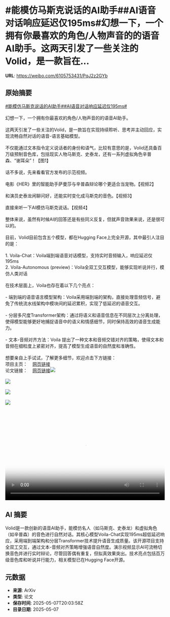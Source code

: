 # #能模仿马斯克说话的AI助手##AI语音对话响应延迟仅195ms#幻想一下，一个拥有你最喜欢的角色/人物声音的的语音AI助手。这两天引发了一些关注的Volid，是一款旨在...

**URL**: https://weibo.com/6105753431/PqJ2z2GYb

## 原始摘要

<a href="https://m.weibo.cn/search?containerid=231522type%3D1%26t%3D10%26q%3D%23%E8%83%BD%E6%A8%A1%E4%BB%BF%E9%A9%AC%E6%96%AF%E5%85%8B%E8%AF%B4%E8%AF%9D%E7%9A%84AI%E5%8A%A9%E6%89%8B%23&amp;extparam=%23%E8%83%BD%E6%A8%A1%E4%BB%BF%E9%A9%AC%E6%96%AF%E5%85%8B%E8%AF%B4%E8%AF%9D%E7%9A%84AI%E5%8A%A9%E6%89%8B%23" data-hide=""><span class="surl-text">#能模仿马斯克说话的AI助手#</span></a><a href="https://m.weibo.cn/search?containerid=231522type%3D1%26t%3D10%26q%3D%23AI%E8%AF%AD%E9%9F%B3%E5%AF%B9%E8%AF%9D%E5%93%8D%E5%BA%94%E5%BB%B6%E8%BF%9F%E4%BB%85195ms%23&amp;extparam=%23AI%E8%AF%AD%E9%9F%B3%E5%AF%B9%E8%AF%9D%E5%93%8D%E5%BA%94%E5%BB%B6%E8%BF%9F%E4%BB%85195ms%23" data-hide=""><span class="surl-text">#AI语音对话响应延迟仅195ms#</span></a><br><br>幻想一下，一个拥有你最喜欢的角色/人物声音的的语音AI助手。<br><br>这两天引发了一些关注的Volid，是一款旨在实现持续聆听、思考并主动回应，实现流畅自然对话的语音-语言基础模型。<br><br>不仅能通过文本指令定义说话者的身份和语气，比较有意思的是，Volid还具备百万级预制音色库，包括现实人物马斯克、史泰龙，还有一系列虚拟角色辛普森、“谢耳朵”！【图1】<br><br>话不多说，先来看看官方发布的示范视频。<br><br>电影《HER》里的智能助手萨曼莎与辛普森辩论哪个更适合当宠物。【视频2】<br><br>和演员史泰龙闲聊问好，还能实时变化成马斯克的音色。【视频3】<br><br>直接来听一下AI模仿马斯克说话。【视频4】<br><br>整体来说，虽然有时候AI的回答还是有些同义反复，但就声音效果来说，还是很可以的。<br><br>目前，Volid目前包含五个模型，都在Hugging Face上完全开源，其中最引人注目的是：<br><br>1. Voila-Chat：Voila端到端语音对话模型，支持实时音频输入，响应延迟仅195ms<br>2. Voila-Autonomous (preview)：Voila全双工交互模型，能够实现听说并行，模仿人类对话<br><br>在技术层面上，Voila也存在着以下几个亮点：<br><br>- 端到端的语音语言模型架构：Voila采用端到端的架构，直接处理音频信号，避免了传统流水线架构中模块间的延迟累积，实现了低延迟的语音交互。<br><br>- 分层多尺度Transformer架构：通过将语义和语音信息在不同层次上分离处理，使得模型能够更好地捕捉语音中的语义和情感细节，同时保持高效的语音生成能力。<br><br>- 文本-音频对齐方法：Voila 提出了一种文本和音频交错对齐的策略，使得文本和音频在细粒度上紧密对齐，提高了模型生成语音的自然度和准确性。<br><br>想要亲自上手试试，了解更多细节，欢迎点击下方链接：<br>项目主页：<a href="https://weibo.cn/sinaurl?u=https%3A%2F%2Fvoila.maitrix.org%2F" data-hide=""><span class="url-icon"><img style="width: 1rem;height: 1rem" src="https://h5.sinaimg.cn/upload/2015/09/25/3/timeline_card_small_web_default.png" referrerpolicy="no-referrer"></span><span class="surl-text">网页链接</span></a><br>论文链接：<a href="https://weibo.cn/sinaurl?u=https%3A%2F%2Farxiv.org%2Fabs%2F2505.02707" data-hide=""><span class="url-icon"><img style="width: 1rem;height: 1rem" src="https://h5.sinaimg.cn/upload/2015/09/25/3/timeline_card_small_web_default.png" referrerpolicy="no-referrer"></span><span class="surl-text">网页链接</span></a><img style="" src="https://tvax2.sinaimg.cn/large/006Fd7o3gy1i16zd965wnj30to10udju.jpg" referrerpolicy="no-referrer"><br><br><img style="" src="https://tvax4.sinaimg.cn/large/006Fd7o3ly1i16zgwm5v7j30zk0k03ze.jpg" referrerpolicy="no-referrer"><br><br><img style="" src="https://tvax3.sinaimg.cn/large/006Fd7o3ly1i16zgx6379j30zk0k0aah.jpg" referrerpolicy="no-referrer"><br><br><img style="" src="https://tvax4.sinaimg.cn/large/006Fd7o3ly1i16zgulca0j30zk0k0my7.jpg" referrerpolicy="no-referrer"><br><br><br clear="both"><div style="clear: both"></div><video controls="controls" poster="https://tvax4.sinaimg.cn/orj480/006Fd7o3ly1i16zgvkeurj30zk0k03ze.jpg" style="width: 100%"><source src="https://f.video.weibocdn.com/o0/BliGnhuvlx08o3FcOyJa01041200dp0A0E010.mp4?label=mp4_720p&amp;template=1280x720.25.0&amp;ori=0&amp;ps=1CwnkDw1GXwCQx&amp;Expires=1746651753&amp;ssig=UNKnA5M6oP&amp;KID=unistore,video"><source src="https://f.video.weibocdn.com/o0/k7X9PVj4lx08o3Fcyn9K010412006Hoj0E010.mp4?label=mp4_hd&amp;template=852x480.25.0&amp;ori=0&amp;ps=1CwnkDw1GXwCQx&amp;Expires=1746651753&amp;ssig=3kzKI%2FxNkU&amp;KID=unistore,video"><source src="https://f.video.weibocdn.com/o0/vokCH0L5lx08o3FciZU4010412004eay0E010.mp4?label=mp4_ld&amp;template=640x360.25.0&amp;ori=0&amp;ps=1CwnkDw1GXwCQx&amp;Expires=1746651753&amp;ssig=TuoJcpIV%2FL&amp;KID=unistore,video"><p>视频无法显示，请前往<a href="https://video.weibo.com/show?fid=1034%3A5163695752282157" target="_blank" rel="noopener noreferrer">微博视频</a>观看。</p></video>

## AI 摘要

Volid是一款创新的语音AI助手，能模仿名人（如马斯克、史泰龙）和虚拟角色（如辛普森）的音色进行自然对话。其核心模型Voila-Chat实现195ms超低延迟响应，采用端到端架构和分层Transformer技术提升语音生成质量。该开源项目支持全双工交互，通过文本-音频对齐策略增强语音自然度。演示视频显示AI可流畅切换音色并进行实时辩论，尽管回答偶有重复，但拟真效果突出。技术亮点包括百万级音色库和听说并行能力，相关模型已在Hugging Face开源。

## 元数据

- **来源**: ArXiv
- **类型**: 论文
- **保存时间**: 2025-05-07T20:03:58Z
- **目录日期**: 2025-05-07
